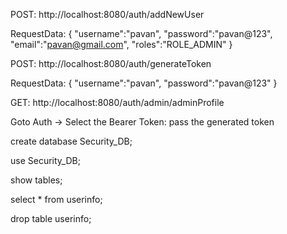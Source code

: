 POST: http://localhost:8080/auth/addNewUser

RequestData:
{
    "username":"pavan",
    "password":"pavan@123",
    "email":"pavan@gmail.com",
    "roles":"ROLE_ADMIN"
}

POST: http://localhost:8080/auth/generateToken

RequestData:
{
    "username":"pavan",
    "password":"pavan@123"
}


GET: http://localhost:8080/auth/admin/adminProfile

Goto Auth -> Select the Bearer Token: pass the generated token


create database Security_DB;

use Security_DB;

show tables;

select * from userinfo;

drop table userinfo;
